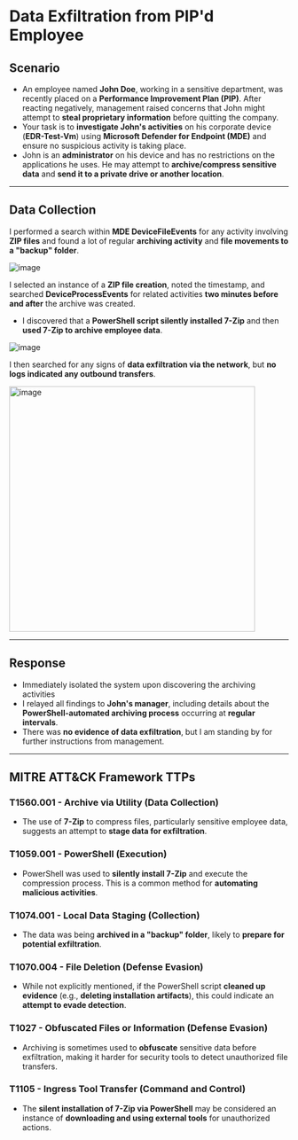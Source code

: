 # Data Exfiltration from PIP'd Employee

## **Scenario**
- An employee named **John Doe**, working in a sensitive department, was recently placed on a **Performance Improvement Plan (PIP)**. After reacting negatively, management raised concerns that John might attempt to **steal proprietary information** before quitting the company.  
- Your task is to **investigate John's activities** on his corporate device (**EDR-Test-Vm**) using **Microsoft Defender for Endpoint (MDE)** and ensure no suspicious activity is taking place.  
- John is an **administrator** on his device and has no restrictions on the applications he uses. He may attempt to **archive/compress sensitive data** and **send it to a private drive or another location**.

---

## **Data Collection**
I performed a search within **MDE DeviceFileEvents** for any activity involving **ZIP files** and found a lot of regular **archiving activity** and **file movements to a "backup" folder**.

![image](https://github.com/user-attachments/assets/20ce2fa1-1566-43d2-b13f-0818365a92ef)

I selected an instance of a **ZIP file creation**, noted the timestamp, and searched **DeviceProcessEvents** for related activities **two minutes before and after** the archive was created.  
- I discovered that a **PowerShell script silently installed 7-Zip** and then **used 7-Zip to archive employee data**.  

![image](https://github.com/user-attachments/assets/a6cfe590-77ec-49be-8be6-4cc9cb1d1cdd)

I then searched for any signs of **data exfiltration via the network**, but **no logs indicated any outbound transfers**.

<img width="443" alt="image" src="https://github.com/user-attachments/assets/a7a8de92-edb1-481d-9a9d-eefabba457f5" />

---

## **Response**
- Immediately isolated the system upon discovering the archiving activities
- I relayed all findings to **John's manager**, including details about the **PowerShell-automated archiving process** occurring at **regular intervals**.  
- There was **no evidence of data exfiltration**, but I am standing by for further instructions from management.  

---

## **MITRE ATT&CK Framework TTPs**

### **T1560.001 - Archive via Utility** (Data Collection)  
- The use of **7-Zip** to compress files, particularly sensitive employee data, suggests an attempt to **stage data for exfiltration**.

### **T1059.001 - PowerShell** (Execution)  
- PowerShell was used to **silently install 7-Zip** and execute the compression process. This is a common method for **automating malicious activities**.

### **T1074.001 - Local Data Staging** (Collection)  
- The data was being **archived in a "backup" folder**, likely to **prepare for potential exfiltration**.

### **T1070.004 - File Deletion** (Defense Evasion)  
- While not explicitly mentioned, if the PowerShell script **cleaned up evidence** (e.g., **deleting installation artifacts**), this could indicate an **attempt to evade detection**.

### **T1027 - Obfuscated Files or Information** (Defense Evasion)  
- Archiving is sometimes used to **obfuscate** sensitive data before exfiltration, making it harder for security tools to detect unauthorized file transfers.

### **T1105 - Ingress Tool Transfer** (Command and Control)  
- The **silent installation of 7-Zip via PowerShell** may be considered an instance of **downloading and using external tools** for unauthorized actions.

